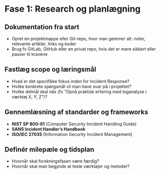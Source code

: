 # Fase 1: Research og planlægning

## Dokumentation fra start
- Opret en projektmappe eller Git-repo, hvor man gemmer alt: noter, relevante artikler, links og koder
- Brug fx GitLab, GitHub eller en privat repo, hvis det er mere sikkert eller passer til kravene

## Fastlæg scope og læringsmål
- Hvad er det specifikke fokus inden for Incident Response?
- Hvilke konkrete spørgsmål vil man have svar på i projektet?
- Hvilke delmål skal nås (fx “Opnå praktisk erfaring med loganalyse i værktøj X, Y, Z”)?

## Gennemlæsning af standarder og frameworks
- **NIST SP 800-61** (Computer Security Incident Handling Guide)
- **SANS Incident Handler’s Handbook**
- **ISO/IEC 27035** (Information Security Incident Management)

## Definér milepæle og tidsplan
- Hvornår skal forskningsfasen være færdig?
- Hvornår skal man begynde at teste værktøjer og metoder?